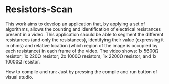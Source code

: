 # Resistors-Scan
This work aims to develop an application that, by applying a set of algorithms, allows the counting and identification
of electrical resistances present in a video. This application should be able to segment the different resistances 
(and only the resistances), identifying their value (expressing it in ohms) and relative location (which region of 
the image is occupied by each resistance) in each frame of the video.
The video shows: 1x 5600Ω resistor; 1x 220Ω resistor; 2x 1000Ω resistors; 1x 2200Ω resistor; and 1x 10000Ω resistor.

How to compile and run: Just by pressing the compile and run button of visual studio.
